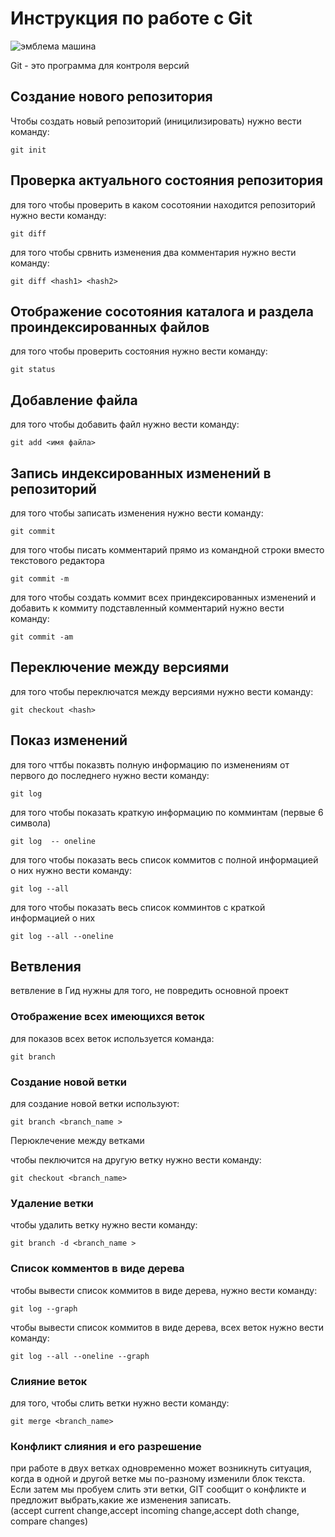# Инструкция по работе  с Git

![эмблема машина](20220305_150450.jpg)

Git - это программа для контроля версий 

## Создание нового репозитория 

Чтобы создать новый репозиторий (иницилизировать) нужно вести команду:

    git init

## Проверка актуального состояния репозитория 

для того чтобы проверить в каком сосотоянии находится репозиторий нужно вести команду:

    git diff
    
для того чтобы срвнить изменения  два комментария нужно вести команду:

    git diff <hash1> <hash2>

## Отображение сосотояния каталога и раздела проиндексированных файлов

для того чтобы проверить состояния нужно вести команду:

    git status

## Добавление файла 

для того чтобы добавить файл нужно вести команду:

    git add <имя файла>

## Запись индексированных изменений в репозиторий

для того чтобы записать изменения нужно вести команду:

    git commit

для того чтобы писать комментарий прямо из командной строки вместо текстового редактора 

    git commit -m
    

для того чтобы создать коммит всех приндексированных изменений и добавить  к коммиту подставленный комментарий нужно вести команду:

    git commit -am


## Переключение между версиями

для того чтобы переключатся между версиями нужно вести команду:

    git checkout <hash>

    
## Показ изменений

для того чттбы показвть полную информацию по изменениям от первого до последнего нужно вести команду:

    git log

 для того чтобы показать краткую  информацию по комминтам (первые 6 символа) 

    git log  -- oneline 

для того чтобы показать весь список коммитов с полной информацией о них нужно вести команду:

    git log --all

для того чтобы показать весь список комминтов с краткой информацией o них

    git log --all --oneline

## Ветвления

ветвление в Гид нужны для того, не повредить основной проект

### Отображение всех имеющихся веток 

для показов всех веток используется команда:

    git branch    
    
 ### Создание новой ветки   
  
  для создание новой ветки используют: 

    git branch <branch_name >


 Перюклечение между ветками

 чтобы пеключится на другую ветку нужно вести команду:

    git checkout <branch_name>

 ### Удаление ветки
 
 чтобы удалить ветку нужно вести команду:

    git branch -d <branch_name >

### Список комментов  в виде дерева

чтобы вывести список коммитов в виде дерева, нужно вести команду:

    git log --graph

чтобы вывести список коммитов в виде дерева, всех веток нужно вести команду:

    git log --all --oneline --graph
     
### Слияние веток

для того, чтобы слить ветки нужно вести команду:

    git merge <branch_name>

###  Конфликт слияния и его разрешение

при работе в двух ветках одновременно может возникнуть ситуация, когда в одной и другой ветке мы по-разному изменили блок текста.
Если затем мы пробуем слить эти ветки, GIT сообщит о конфликте и предложит выбрать,какие же изменения записать.  
(accept current change,accept incoming change,accept doth change, compare changes)

 